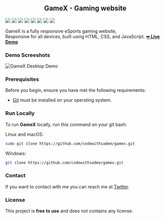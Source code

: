 <h2 align="center">GameX - Gaming website</h2>

![](https://komarev.com/ghpvc/?username=mscbuild) 
 ![](https://img.shields.io/github/license/mscbuild/gaming-website) 
 ![](https://img.shields.io/github/repo-size/mscbuild/gaming-website)
![](https://img.shields.io/badge/PRs-Welcome-green)
![](https://img.shields.io/badge/code%20style-html-green)
![](https://img.shields.io/github/stars/mscbuild)
![](https://img.shields.io/badge/Topic-Github-lighred)
![](https://img.shields.io/website?url=https%3A%2F%2Fgithub.com%2Fmscbuild)

  GameX is a fully responsive eSports gaming website, <br />Responsive for all devices, built using HTML, CSS, and JavaScript.
  <a href="https://codewithsadee.github.io/gamex/"><strong>➥ Live Demo</strong></a>
 
  
 ### Demo Screeshots

![GameX Desktop Demo](./readme-images/desktop.png "Desktop Demo")

### Prerequisites

Before you begin, ensure you have met the following requirements:

* [Git](https://git-scm.com/downloads "Download Git") must be installed on your operating system.

### Run Locally

To run **GameX** locally, run this command on your git bash:

Linux and macOS:

```bash
sudo git clone https://github.com/codewithsadee/gamex.git
```

Windows:

```bash
git clone https://github.com/codewithsadee/gamex.git
```

### Contact

If you want to contact with me you can reach me at [Twitter](https://www.twitter.com/codewithsadee).

### License

This project is **free to use** and does not contains any license.
